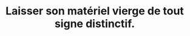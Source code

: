 ---
category: category-qP7AaYEirvtU1XIjwcSea
goodPractices:
- good-practice-V6Y53YVN0uOxGs4DoGo1H
risks:
- Laisser son matériel vierge de tout signe distinctif.
title: Laisser son matériel vierge de tout signe distinctif.
uuid: vulnerability-pJu0wLj2uLE0eVm9h-kzW
visibleInCms: true
---
